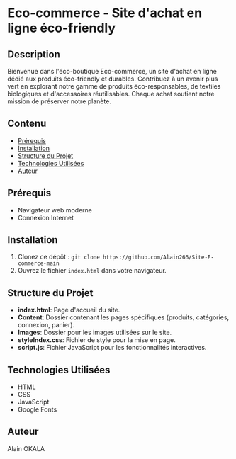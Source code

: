# Eco-commerce - Site d'achat en ligne éco-friendly

## Description
Bienvenue dans l'éco-boutique Eco-commerce, un site d'achat en ligne dédié aux produits éco-friendly et durables. Contribuez à un avenir plus vert en explorant notre gamme de produits éco-responsables, de textiles biologiques et d'accessoires réutilisables. Chaque achat soutient notre mission de préserver notre planète.

## Contenu
- [Prérequis](#prérequis)
- [Installation](#installation)
- [Structure du Projet](#structure-du-projet)
- [Technologies Utilisées](#technologies-utilisées)
- [Auteur](#auteur)

## Prérequis
- Navigateur web moderne
- Connexion Internet

## Installation
1. Clonez ce dépôt : `git clone https://github.com/Alain266/Site-E-commerce-main`
2. Ouvrez le fichier `index.html` dans votre navigateur.

## Structure du Projet
- **index.html**: Page d'accueil du site.
- **Content**: Dossier contenant les pages spécifiques (produits, catégories, connexion, panier).
- **Images**: Dossier pour les images utilisées sur le site.
- **styleIndex.css**: Fichier de style pour la mise en page.
- **script.js**: Fichier JavaScript pour les fonctionnalités interactives.

## Technologies Utilisées
- HTML
- CSS
- JavaScript
- Google Fonts

## Auteur
Alain OKALA

